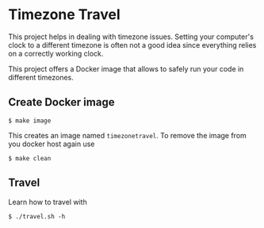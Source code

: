 # Timezone Travel

This project helps in dealing with timezone issues. Setting your
computer's clock to a different timezone is often not a good idea since
everything relies on a correctly working clock.

This project offers a Docker image that allows to safely run your
code in different timezones.


## Create Docker image 

    $ make image  

This creates an image named `timezonetravel`.
To remove the image from you docker host again use

    $ make clean


## Travel
        
Learn how to travel with        
        
    $ ./travel.sh -h


        
